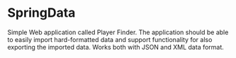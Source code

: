 # SpringData
Simple Web application called Player Finder. The application should be able to easily import hard-formatted data and support functionality for also exporting the imported data. Works both with JSON and XML data format.
